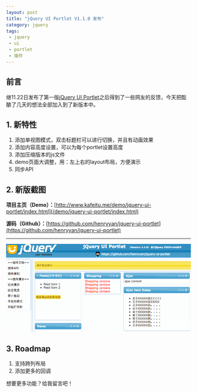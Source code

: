 ```yaml
---
layout: post
title: "jQuery UI Portlet V1.1.0 发布"
category: jquery
tags:
 - jquery
 - ui
 - portlet
 - 插件
---
```


## 前言

继11.22日发布了第一版[jQuery UI Portlet](/jquery/2012/11/22/jquery-ui-portlet.html)之后得到了一些网友的反馈，今天把酝酿了几天的想法全部加入到了新版本中。

## 1. 新特性

1. 添加单视图模式，双击标题栏可以进行切换，并且有动画效果
2. 添加内容高度设置，可以为每个portlet设置高度
3. 添加压缩版本的js文件
4. demo页面大调整，用：左上右的layout布局，方便演示
5. 同步API

## 2. 新版截图

**项目主页（Demo）：**[http://www.kafeitu.me/demo/jquery-ui-portlet/index.html](/demo/jquery-ui-portlet/index.html)

**源码（Github）：**[https://github.com/henryyan/jquery-ui-portlet](https://github.com/henryyan/jquery-ui-portlet)

----

![](/files/2012/12/jquery-ui-portlet-v1.1.0.png)

## 3. Roadmap

1. 支持跨列布局
2. 添加更多的回调

想要更多功能？给我留言吧！